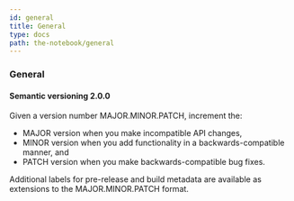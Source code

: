 ```yaml
---
id: general
title: General
type: docs
path: the-notebook/general
---
```


### General

#### Semantic versioning 2.0.0
Given a version number MAJOR.MINOR.PATCH, increment the:

- MAJOR version when you make incompatible API changes,
- MINOR version when you add functionality in a backwards-compatible manner, and
- PATCH version when you make backwards-compatible bug fixes.

Additional labels for pre-release and build metadata are available as extensions to the MAJOR.MINOR.PATCH format.
